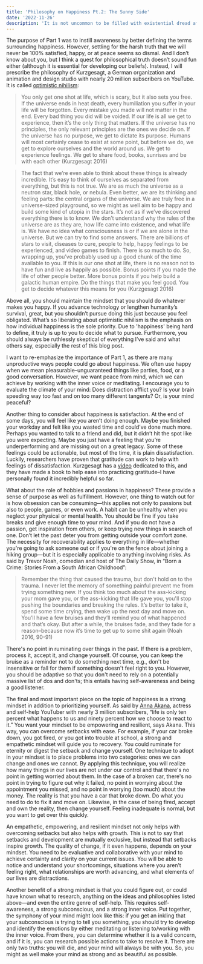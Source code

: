 ```yaml
---
title: 'Philosophy on Happiness Pt.2: The Sunny Side'
date: '2022-11-26'
description: 'It is not uncommon to be filled with existential dread after perceiving how small (and possibly unimportant) our existence could be. Questions like Am I doing enough? And Am I happy? It only adds to these feelings. What philosophies and mindsets should we adopt to live more positively?'
---
```


The purpose of Part 1 was to instill awareness by better defining the terms surrounding happiness. However, settling for the harsh truth that we will never be 100% satisfied, happy, or at peace seems so dismal. And I don’t know about you, but I think a quest for philosophical truth doesn’t sound fun either (although it is essential for developing our beliefs). Instead, I will prescribe the philosophy of Kurzgesagt, a German organization and animation and design studio with nearly 20 million subscribers on YouTube. It is called [optimistic nihilism](https://youtu.be/MBRqu0YOH14):

> You only get one shot at life, which is scary, but it also sets you free. If the universe ends in heat death, every humiliation you suffer in your life will be forgotten. Every mistake you made will not matter in the end. Every bad thing you did will be voided. If our life is all we get to experience, then it’s the only thing that matters. If the universe has no principles, the only relevant principles are the ones we decide on. If the universe has no purpose, we get to dictate its purpose. Humans will most certainly cease to exist at some point, but before we do, we get to explore ourselves and the world around us. We get to experience feelings. We get to share food, books, sunrises and be with each other ​​(Kurzgesagt 2016)

> The fact that we’re even able to think about these things is already incredible. It’s easy to think of ourselves as separated from everything, but this is not true. We are as much the universe as a neutron star, black hole, or nebula. Even better, we are its thinking and feeling parts: the central organs of the universe. We are truly free in a universe-sized playground, so we might as well aim to be happy and build some kind of utopia in the stars. It’s not as if we’ve discovered everything there is to know. We don’t understand why the rules of the universe are as they are, how life came into existence, and what life is. We have no idea what consciousness is or if we are alone in the universe. But we can try to find some answers. There are billions of stars to visit, diseases to cure, people to help, happy feelings to be experienced, and video games to finish. There is so much to do. So, wrapping up, you’ve probably used up a good chunk of the time available to you. If this is our one shot at life, there is no reason not to have fun and live as happily as possible. Bonus points if you made the life of other people better. More bonus points if you help build a galactic human empire. Do the things that make you feel good. You get to decide whatever this means for you (Kurzgesagt 2016)

Above all, you should maintain the mindset that you should do whatever makes you happy. If you advance technology or lengthen humanity’s survival, great, but you shouldn’t pursue doing this just because you feel obligated. What’s so liberating about optimistic nihilism is the emphasis on how individual happiness is the sole priority. Due to 'happiness' being hard to define, it truly is up to you to decide what to pursue. Furthermore, you should always be ruthlessly skeptical of everything I’ve said and what others say, especially the rest of this blog post.

I want to re-emphasize the importance of Part 1, as there are many unproductive ways people could go about happiness. We often use happy when we mean pleasurable–unguaranteed things like parties, food, or a good conversation. However, we want peace from mind, which we can achieve by working with the inner voice or meditating. I encourage you to evaluate the climate of your mind: Does distraction afflict you? Is your brain speeding way too fast and on too many different tangents? Or, is your mind peaceful?

Another thing to consider about happiness is satisfaction. At the end of some days, you will feel like you aren’t doing enough. Maybe you finished your workday and felt like you wasted time and could’ve done much more. Perhaps you wanted to talk to a friend and did, but it didn’t hit the spot like you were expecting. Maybe you just have a feeling that you’re underperforming and are missing out on a great legacy. Some of these feelings could be actionable, but most of the time, it is plain dissatisfaction. Luckily, researchers have proven that gratitude can work to help with feelings of dissatisfaction. Kurzgesagt has a [video](https://youtu.be/WPPPFqsECz0) dedicated to this, and they have made a book to help ease into practicing gratitude–I have personally found it incredibly helpful so far.

What about the role of hobbies and passions in happiness? These provide a sense of purpose as well as fulfillment. However, one thing to watch out for is how obsession can be consuming—this applies not only to passions but also to people, games, or even work. A habit can be unhealthy when you neglect your physical or mental health. You should be fine if you take breaks and give enough time to your mind. And if you do not have a passion, get inspiration from others, or keep trying new things in search of one. Don’t let the past deter you from getting outside your comfort zone. The necessity for recoverability applies to everything in life—whether you're going to ask someone out or if you're on the fence about joining a hiking group—but it is especially applicable to anything involving risks. As said by Trevor Noah, comedian and host of The Daily Show, in “Born a Crime: Stories From a South African Childhood”:

> Remember the thing that caused the trauma, but don't hold on to the trauma. I never let the memory of something painful prevent me from trying something new. If you think too much about the ass-kicking your mom gave you, or the ass-kicking that life gave you, you'll stop pushing the boundaries and breaking the rules. It’s better to take it, spend some time crying, then wake up the next day and move on. You’ll have a few bruises and they’ll remind you of what happened and that’s okay. But after a while, the bruises fade, and they fade for a reason–because now it’s time to get up to some shit again (Noah 2016, 90-91)

There's no point in ruminating over things in the past. If there is a problem, process it, accept it, and change yourself. Of course, you can keep the bruise as a reminder not to do something next time, e.g., don't be insensitive or fall for them if something doesn't feel right to you. However, you should be adaptive so that you don't need to rely on a potentially massive list of dos and don'ts; this entails having self-awareness and being a good listener.

The final and most important piece on the topic of happiness is a strong mindset in addition to prioritizing yourself. As said by [Anna Akana](https://youtu.be/sDVF040qBBo), actress and self-help YouTuber with nearly 3 million subscribers, “life is only ten percent what happens to us and ninety percent how we choose to react to it.” You want your mindset to be empowering and resilient, says Akana. This way, you can overcome setbacks with ease. For example, if your car broke down, you got fired, or you got into trouble at school, a strong and empathetic mindset will guide you to recovery. You could ruminate for eternity or digest the setback and change yourself. One technique to adopt in your mindset is to place problems into two categories: ones we can change and ones we cannot. By applying this technique, you will realize how many things in our lives are not under our control and that there's no point in getting worried about them. In the case of a broken car, there's no point in trying to figure out why it failed, no point in worrying about the appointment you missed, and no point in worrying (too much) about the money. The reality is that you have a car that broke down. Do what you need to do to fix it and move on. Likewise, in the case of being fired, accept and own the reality, then change yourself. Feeling inadequate is normal, but you want to get over this quickly.

An empathetic, empowering, and resilient mindset not only helps with overcoming setbacks but also helps with growth. This is not to say that setbacks and development are mutually exclusive, but instead that setbacks inspire growth. The quality of change, if it even happens, depends on your mindset. You need to be evaluative and collaborative with your mind to achieve certainty and clarity on your current issues. You will be able to notice and understand your shortcomings, situations where you aren’t feeling right, what relationships are worth advancing, and what elements of our lives are distractions.

Another benefit of a strong mindset is that you could figure out, or could have known what to research, anything on the ideas and philosophies listed above—and even the entire genre of self-help. This requires self-awareness, a strong subconscious, and a strong inner voice. Put together, the symphony of your mind might look like this: if you get an inkling that your subconscious is trying to tell you something, you should try to develop and identify the emotions by either meditating or listening to/working with the inner voice. From there, you can determine whether it is a valid concern, and if it is, you can research possible actions to take to resolve it. There are only two truths: you will die, and your mind will always be with you. So, you might as well make your mind as strong and as beautiful as possible.
